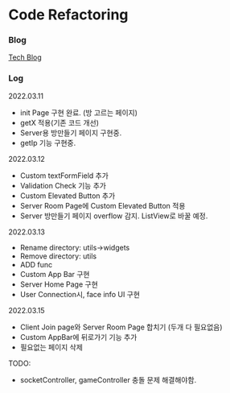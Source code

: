 # Code Refactoring

### Blog
[Tech Blog](https://kdjun97.github.io/blog/Project_Liar/)   

### Log

2022.03.11  
- init Page 구현 완료. (방 고르는 페이지)  
- getX 적용(기존 코드 개선)  
- Server용 방만들기 페이지 구현중.
- getIp 기능 구현중.  

2022.03.12
- Custom textFormField 추가  
- Validation Check 기능 추가
- Custom Elevated Button 추가  
- Server Room Page에 Custom Elevated Button 적용  
- Server 방만들기 페이지 overflow 감지. ListView로 바꿀 예정.  

2022.03.13
- Rename directory: utils->widgets  
- Remove directory: utils
- ADD func
- Custom App Bar 구현
- Server Home Page 구현
- User Connection시, face info UI 구현

2022.03.15  
- Client Join page와 Server Room Page 합치기 (두개 다 필요없음)
- Custom AppBar에 뒤로가기 기능 추가
- 필요없는 페이지 삭제

TODO:  
- socketController, gameController 충돌 문제 해결해야함.